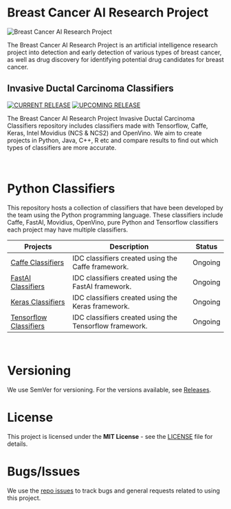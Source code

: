 # Breast Cancer AI Research Project

![Breast Cancer AI Research Project](https://www.BreastCancerAI.com/media/images/repositories/banner.jpg)

The Breast Cancer AI Research Project is an artificial intelligence research project into detection and early detection of various types of breast cancer, as well as drug discovery for identifying potential drug candidates for breast cancer.

## Invasive Ductal Carcinoma Classifiers

[![CURRENT RELEASE](https://img.shields.io/badge/CURRENT%20RELEASE-0.0.0-blue.svg)](https://github.com/BreastCancerAI/Invasive-Ductal-Carcinoma/tree/0.0.0)
[![UPCOMING RELEASE](https://img.shields.io/badge/UPCOMING%20RELEASE-0.0.1-blue.svg)](https://github.com/BreastCancerAI/Invasive-Ductal-Carcinoma/tree/0.0.1)

The Breast Cancer AI Research Project Invasive Ductal Carcinoma Classifiers repository includes classifiers made with Tensorflow, Caffe, Keras, Intel Movidius (NCS & NCS2) and OpenVino. We aim to create projects in Python, Java, C++, R etc and compare results to find out which types of classifiers are more accurate.

&nbsp;

# Python Classifiers

This repository hosts a collection of classifiers that have been developed by the team using the Python programming language. These classifiers include Caffe, FastAI, Movidius, OpenVino, pure Python and Tensorflow classifiers each project may have multiple classifiers.

| Projects                                                                                                                          | Description                                             | Status  |
| --------------------------------------------------------------------------------------------------------------------------------- | ------------------------------------------------------- | ------- |
| [Caffe Classifiers](https://github.com/BreastCancerAI/Invasive-Ductal-Carcinoma/tree/master/Python/Caffe/ "Caffe")                | IDC classifiers created using the Caffe framework.      | Ongoing |
| [FastAI Classifiers](https://github.com/BreastCancerAI/Invasive-Ductal-Carcinoma/tree/master/Python/FastAI/ "FastAI")             | IDC classifiers created using the FastAI framework.     | Ongoing |
| [Keras Classifiers](https://github.com/BreastCancerAI/Invasive-Ductal-Carcinoma/tree/master/Python/Keras/ "Keras")                | IDC classifiers created using the Keras framework.      | Ongoing |
| [Tensorflow Classifiers](https://github.com/BreastCancerAI/Invasive-Ductal-Carcinoma/tree/master/Python/Tensorflow/ "Tensorflow") | IDC classifiers created using the Tensorflow framework. | Ongoing |

&nbsp;

# Versioning

We use SemVer for versioning. For the versions available, see [Releases](https://github.com/BreastCancerAI/Invasive-Ductal-Carcinoma/releases "Releases").

# License

This project is licensed under the **MIT License** - see the [LICENSE](https://github.com/BreastCancerAI/Invasive-Ductal-Carcinoma/blob/master/LICENSE "LICENSE") file for details.

# Bugs/Issues

We use the [repo issues](https://github.com/BreastCancerAI/Invasive-Ductal-Carcinoma/issues "repo issues") to track bugs and general requests related to using this project.
